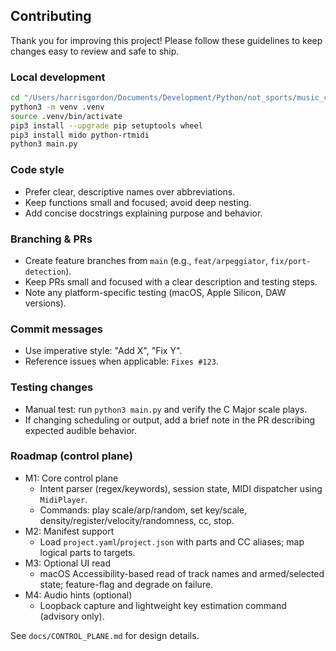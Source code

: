 ## Contributing

Thank you for improving this project! Please follow these guidelines to keep changes easy to review and safe to ship.

### Local development
```bash
cd "/Users/harrisgordon/Documents/Development/Python/not_sports/music_cursor"
python3 -m venv .venv
source .venv/bin/activate
pip3 install --upgrade pip setuptools wheel
pip3 install mido python-rtmidi
python3 main.py
```

### Code style
- Prefer clear, descriptive names over abbreviations.
- Keep functions small and focused; avoid deep nesting.
- Add concise docstrings explaining purpose and behavior.

### Branching & PRs
- Create feature branches from `main` (e.g., `feat/arpeggiator`, `fix/port-detection`).
- Keep PRs small and focused with a clear description and testing steps.
- Note any platform-specific testing (macOS, Apple Silicon, DAW versions).

### Commit messages
- Use imperative style: "Add X", "Fix Y".
- Reference issues when applicable: `Fixes #123`.

### Testing changes
- Manual test: run `python3 main.py` and verify the C Major scale plays.
- If changing scheduling or output, add a brief note in the PR describing expected audible behavior.

### Roadmap (control plane)
- M1: Core control plane
  - Intent parser (regex/keywords), session state, MIDI dispatcher using `MidiPlayer`.
  - Commands: play scale/arp/random, set key/scale, density/register/velocity/randomness, cc, stop.
- M2: Manifest support
  - Load `project.yaml`/`project.json` with parts and CC aliases; map logical parts to targets.
- M3: Optional UI read
  - macOS Accessibility-based read of track names and armed/selected state; feature-flag and degrade on failure.
- M4: Audio hints (optional)
  - Loopback capture and lightweight key estimation command (advisory only).

See `docs/CONTROL_PLANE.md` for design details.


